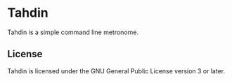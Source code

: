 <!--
Copyright 2019 Tuomas Siipola
SPDX-License-Identifier: GPL-3.0-or-later
-->

# Tahdin

Tahdin is a simple command line metronome.

## License

Tahdin is licensed under the GNU General Public License version 3 or later.
